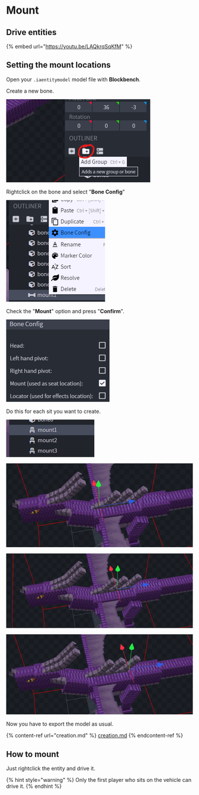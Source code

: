 # Mount

## Drive entities

{% embed url="https://youtu.be/LAQkrqSqKfM" %}

## Setting the mount locations

Open your `.iaentitymodel` model file with **Blockbench**.

Create a new bone.

![](<../../../../.gitbook/assets/image (128).png>)

Rightclick on the bone and select "**Bone Config**"

![](<../../../../.gitbook/assets/image (135).png>)

Check the "**Mount**" option and press "**Confirm**".

![](<../../../../.gitbook/assets/image (116).png>)

Do this for each sit you want to create.

![](<../../../../.gitbook/assets/image (151).png>)

![](<../../../../.gitbook/assets/image (69).png>)

![](<../../../../.gitbook/assets/image (163).png>)

![](<../../../../.gitbook/assets/image (40).png>)

Now you have to export the model as usual.

{% content-ref url="creation.md" %}
[creation.md](creation.md)
{% endcontent-ref %}

## How to mount

Just rightclick the entity and drive it.

{% hint style="warning" %}
Only the first player who sits on the vehicle can drive it.
{% endhint %}

